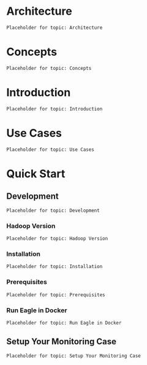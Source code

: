 # Architecture
`Placeholder for topic: Architecture`

# Concepts
`Placeholder for topic: Concepts`

# Introduction
`Placeholder for topic: Introduction`

# Use Cases
`Placeholder for topic: Use Cases`

# Quick Start

## Development
`Placeholder for topic: Development`

### Hadoop Version
`Placeholder for topic: Hadoop Version`

### Installation
`Placeholder for topic: Installation`

### Prerequisites
`Placeholder for topic: Prerequisites`

### Run Eagle in Docker
`Placeholder for topic: Run Eagle in Docker`

## Setup Your Monitoring Case
`Placeholder for topic: Setup Your Monitoring Case`